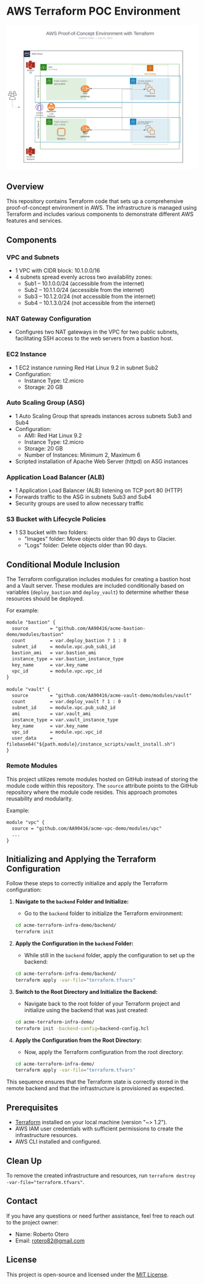 
# AWS Terraform POC Environment

![AWS Proof-of-Concept Environment](images/aws-proof-of-concept.jpg)

## Overview
This repository contains Terraform code that sets up a comprehensive proof-of-concept environment in AWS. The infrastructure is managed using Terraform and includes various components to demonstrate different AWS features and services.

## Components

### VPC and Subnets
- 1 VPC with CIDR block: 10.1.0.0/16
- 4 subnets spread evenly across two availability zones:
   - Sub1 – 10.1.0.0/24 (accessible from the internet)
   - Sub2 – 10.1.1.0/24 (accessible from the internet)
   - Sub3 – 10.1.2.0/24 (not accessible from the internet)
   - Sub4 – 10.1.3.0/24 (not accessible from the internet)

### NAT Gateway Configuration
- Configures two NAT gateways in the VPC for two public subnets, facilitating SSH access to the web servers from a bastion host.

### EC2 Instance
- 1 EC2 instance running Red Hat Linux 9.2 in subnet Sub2
- Configuration:
  - Instance Type: t2.micro
  - Storage: 20 GB

### Auto Scaling Group (ASG)
- 1 Auto Scaling Group that spreads instances across subnets Sub3 and Sub4
- Configuration:
  - AMI: Red Hat Linux 9.2
  - Instance Type: t2.micro
  - Storage: 20 GB
  - Number of Instances: Minimum 2, Maximum 6
- Scripted installation of Apache Web Server (httpd) on ASG instances

### Application Load Balancer (ALB)
- 1 Application Load Balancer (ALB) listening on TCP port 80 (HTTP)
- Forwards traffic to the ASG in subnets Sub3 and Sub4
- Security groups are used to allow necessary traffic

### S3 Bucket with Lifecycle Policies
- 1 S3 bucket with two folders:
  - "Images" folder: Move objects older than 90 days to Glacier.
  - "Logs" folder: Delete objects older than 90 days.

## Conditional Module Inclusion
The Terraform configuration includes modules for creating a bastion host and a Vault server. These modules are included conditionally based on variables (`deploy_bastion` and `deploy_vault`) to determine whether these resources should be deployed.

For example:
```hcl
module "bastion" {
  source        = "github.com/AA90416/acme-bastion-demo/modules/bastion"
  count         = var.deploy_bastion ? 1 : 0
  subnet_id     = module.vpc.pub_sub1_id
  bastion_ami   = var.bastion_ami
  instance_type = var.bastion_instance_type
  key_name      = var.key_name
  vpc_id        = module.vpc.vpc_id
}

module "vault" {
  source        = "github.com/AA90416/acme-vault-demo/modules/vault"
  count         = var.deploy_vault ? 1 : 0
  subnet_id     = module.vpc.pub_sub2_id
  ami           = var.vault_ami
  instance_type = var.vault_instance_type
  key_name      = var.key_name
  vpc_id        = module.vpc.vpc_id
  user_data     = filebase64("${path.module}/instance_scripts/vault_install.sh")
}
```

### Remote Modules
This project utilizes remote modules hosted on GitHub instead of storing the module code within this repository. The `source` attribute points to the GitHub repository where the module code resides. This approach promotes reusability and modularity.

Example:
```hcl
module "vpc" {
  source = "github.com/AA90416/acme-vpc-demo/modules/vpc"
  ...
}
```

## Initializing and Applying the Terraform Configuration

Follow these steps to correctly initialize and apply the Terraform configuration:

1. **Navigate to the `backend` Folder and Initialize:**
   - Go to the `backend` folder to initialize the Terraform environment:
   ```bash
   cd acme-terraform-infra-demo/backend/
   terraform init
   ```

2. **Apply the Configuration in the `backend` Folder:**
   - While still in the `backend` folder, apply the configuration to set up the backend:
   ```bash
   cd acme-terraform-infra-demo/backend/
   terraform apply -var-file="terraform.tfvars"
   ```

3. **Switch to the Root Directory and Initialize the Backend:**
   - Navigate back to the root folder of your Terraform project and initialize using the backend that was just created:
   ```bash
   cd acme-terraform-infra-demo/
   terraform init -backend-config=backend-config.hcl
   ```

4. **Apply the Configuration from the Root Directory:**
   - Now, apply the Terraform configuration from the root directory:
   ```bash
   cd acme-terraform-infra-demo/
   terraform apply -var-file="terraform.tfvars"
   ```

This sequence ensures that the Terraform state is correctly stored in the remote backend and that the infrastructure is provisioned as expected.

## Prerequisites
- [Terraform](https://www.terraform.io/downloads.html) installed on your local machine (version "~> 1.2").
- AWS IAM user credentials with sufficient permissions to create the infrastructure resources.
- AWS CLI installed and configured.

## Clean Up
To remove the created infrastructure and resources, run `terraform destroy -var-file="terraform.tfvars"`.

## Contact
If you have any questions or need further assistance, feel free to reach out to the project owner:

- Name: Roberto Otero
- Email: rotero82@gmail.com

## License
This project is open-source and licensed under the [MIT License](LICENSE).
